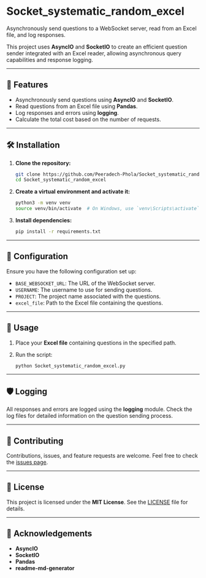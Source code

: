 # Socket_systematic_random_excel

Asynchronously send questions to a WebSocket server, read from an Excel file, and log responses.

This project uses **AsyncIO** and **SocketIO** to create an efficient question sender integrated with an Excel reader, allowing asynchronous query capabilities and response logging.

---

## 🚀 Features

- Asynchronously send questions using **AsyncIO** and **SocketIO**.
- Read questions from an Excel file using **Pandas**.
- Log responses and errors using **logging**.
- Calculate the total cost based on the number of requests.

---

## 🛠 Installation

1. **Clone the repository:**

    ```bash
    git clone https://github.com/Peeradech-Phola/Socket_systematic_random_excel.git
    cd Socket_systematic_random_excel
    ```

2. **Create a virtual environment and activate it:**

    ```bash
    python3 -m venv venv
    source venv/bin/activate  # On Windows, use `venv\Scripts\activate`
    ```

3. **Install dependencies:**

    ```bash
    pip install -r requirements.txt
    ```

---

## 🔧 Configuration

Ensure you have the following configuration set up:

- `BASE_WEBSOCKET_URL`: The URL of the WebSocket server.
- `USERNAME`: The username to use for sending questions.
- `PROJECT`: The project name associated with the questions.
- `excel_file`: Path to the Excel file containing the questions.

---

## 🏃 Usage

1. Place your **Excel file** containing questions in the specified path.
2. Run the script:

    ```bash
    python Socket_systematic_random_excel.py
    ```

---

## 🛡 Logging

All responses and errors are logged using the **logging** module. Check the log files for detailed information on the question sending process.

---

## 🤝 Contributing

Contributions, issues, and feature requests are welcome. Feel free to check the [issues page](https://github.com/Peeradech-Phola/Socket_systematic_random_excel/issues).

---

## 📝 License

This project is licensed under the **MIT License**. See the [LICENSE](LICENSE) file for details.

---

## 🙏 Acknowledgements

- **AsyncIO**
- **SocketIO**
- **Pandas**
- **readme-md-generator**
